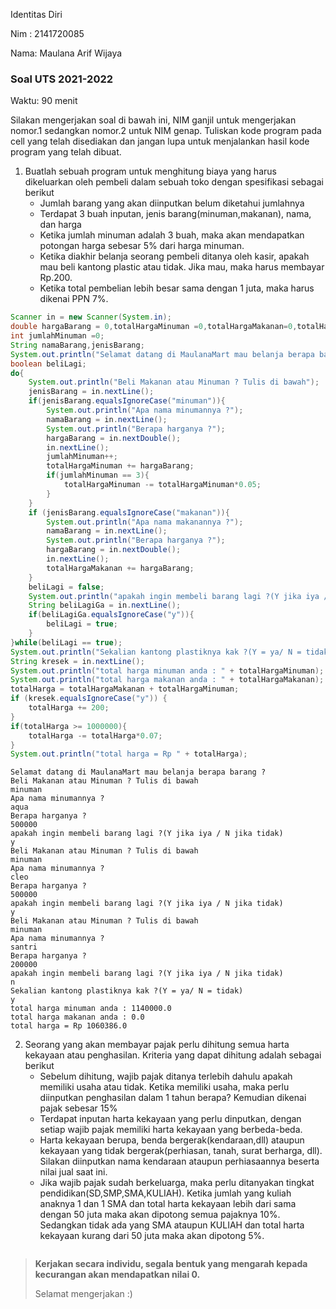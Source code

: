 Identitas Diri

Nim : 2141720085

Nama: Maulana Arif Wijaya

### Soal UTS 2021-2022
Waktu: 90 menit

Silakan mengerjakan soal di bawah ini, NIM ganjil untuk mengerjakan nomor.1 sedangkan nomor.2 untuk NIM genap. Tuliskan
kode program pada cell yang telah disediakan dan jangan lupa untuk menjalankan hasil kode program yang telah dibuat.

1. Buatlah sebuah program untuk menghitung biaya yang harus dikeluarkan oleh pembeli dalam sebuah toko dengan spesifikasi sebagai berikut
    + Jumlah barang yang akan diinputkan belum diketahui jumlahnya
    + Terdapat 3 buah inputan, jenis barang(minuman,makanan), nama, dan harga
    + Ketika jumlah minuman adalah 3 buah, maka akan mendapatkan potongan harga sebesar 5% dari harga minuman.
    + Ketika diakhir belanja seorang pembeli ditanya oleh kasir, apakah mau beli kantong plastic atau tidak. Jika mau, maka harus membayar Rp.200.
    + Ketika total pembelian lebih besar sama dengan 1 juta, maka harus dikenai PPN 7%.


```Java
Scanner in = new Scanner(System.in);
double hargaBarang = 0,totalHargaMinuman =0,totalHargaMakanan=0,totalHarga=0;
int jumlahMinuman =0;
String namaBarang,jenisBarang;
System.out.println("Selamat datang di MaulanaMart mau belanja berapa barang ?");
boolean beliLagi;
do{
    System.out.println("Beli Makanan atau Minuman ? Tulis di bawah");
    jenisBarang = in.nextLine();
    if(jenisBarang.equalsIgnoreCase("minuman")){
        System.out.println("Apa nama minumannya ?");
        namaBarang = in.nextLine();
        System.out.println("Berapa harganya ?");
        hargaBarang = in.nextDouble();
        in.nextLine();
        jumlahMinuman++;
        totalHargaMinuman += hargaBarang;
        if(jumlahMinuman == 3){
            totalHargaMinuman -= totalHargaMinuman*0.05;
        }
    }
    if (jenisBarang.equalsIgnoreCase("makanan")){
        System.out.println("Apa nama makanannya ?");
        namaBarang = in.nextLine();
        System.out.println("Berapa harganya ?");
        hargaBarang = in.nextDouble();
        in.nextLine();
        totalHargaMakanan += hargaBarang;
    }
    beliLagi = false;
    System.out.println("apakah ingin membeli barang lagi ?(Y jika iya / N jika tidak)");
    String beliLagiGa = in.nextLine();
    if(beliLagiGa.equalsIgnoreCase("y")){
        beliLagi = true;
    }
}while(beliLagi == true);
System.out.println("Sekalian kantong plastiknya kak ?(Y = ya/ N = tidak)");
String kresek = in.nextLine();
System.out.println("total harga minuman anda : " + totalHargaMinuman);
System.out.println("total harga makanan anda : " + totalHargaMakanan);
totalHarga = totalHargaMakanan + totalHargaMinuman;
if (kresek.equalsIgnoreCase("y")) {
    totalHarga += 200;
}
if(totalHarga >= 1000000){
    totalHarga -= totalHarga*0.07;
}
System.out.println("total harga = Rp " + totalHarga);
```
```
Selamat datang di MaulanaMart mau belanja berapa barang ?
Beli Makanan atau Minuman ? Tulis di bawah
minuman
Apa nama minumannya ?
aqua
Berapa harganya ?
500000
apakah ingin membeli barang lagi ?(Y jika iya / N jika tidak)
y
Beli Makanan atau Minuman ? Tulis di bawah
minuman
Apa nama minumannya ?
cleo
Berapa harganya ?
500000
apakah ingin membeli barang lagi ?(Y jika iya / N jika tidak)
y
Beli Makanan atau Minuman ? Tulis di bawah
minuman
Apa nama minumannya ?
santri
Berapa harganya ?
200000
apakah ingin membeli barang lagi ?(Y jika iya / N jika tidak)
n
Sekalian kantong plastiknya kak ?(Y = ya/ N = tidak)
y
total harga minuman anda : 1140000.0
total harga makanan anda : 0.0
total harga = Rp 1060386.0
```


2.	Seorang yang akan membayar pajak perlu dihitung semua harta kekayaan atau penghasilan. Kriteria yang dapat dihitung adalah sebagai berikut
    + Sebelum dihitung, wajib pajak ditanya terlebih dahulu apakah memiliki usaha atau tidak. Ketika memiliki usaha, maka perlu diinputkan penghasilan dalam 1 tahun berapa? Kemudian dikenai pajak sebesar 15%
    + Terdapat inputan harta kekayaan yang perlu dinputkan, dengan setiap wajib pajak memiliki harta kekayaan yang berbeda-beda.
    + Harta kekayaan berupa, benda bergerak(kendaraan,dll) ataupun kekayaan yang tidak bergerak(perhiasan, tanah, surat berharga, dll). Silakan diinputkan nama kendaraan ataupun perhiasaannya beserta nilai jual saat ini.
    + Jika wajib pajak sudah berkeluarga, maka perlu ditanyakan tingkat pendidikan(SD,SMP,SMA,KULIAH). Ketika jumlah yang kuliah anaknya 1 dan 1 SMA dan total harta kekayaan lebih dari sama dengan 50 juta maka akan dipotong semua pajaknya 10%. Sedangkan tidak ada yang SMA ataupun KULIAH dan total harta kekayaan kurang dari 50 juta maka akan dipotong 5%.

```java

```


> **Kerjakan secara individu, segala bentuk yang mengarah kepada kecurangan akan mendapatkan nilai 0.**
>
> Selamat mengerjakan :)

